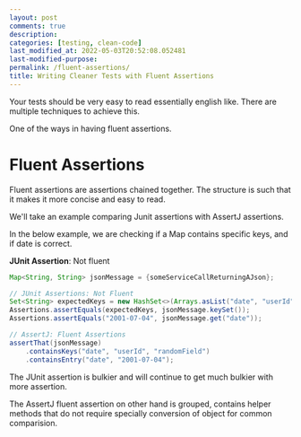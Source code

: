```yaml
---
layout: post
comments: true
description:
categories: [testing, clean-code]
last_modified_at: 2022-05-03T20:52:08.052481
last-modified-purpose:
permalink: /fluent-assertions/
title: Writing Cleaner Tests with Fluent Assertions
---
```


Your tests should be very easy to read essentially english like. There are multiple techniques to achieve this.

One of the ways in having fluent assertions.


# Fluent Assertions

Fluent assertions are assertions chained together. The structure is such that it makes it more concise and easy to read.

We'll take an example comparing Junit assertions with AssertJ assertions.

In the below example, we are checking if a Map contains specific keys, and if date is correct.

**JUnit Assertion**: Not fluent


```java
Map<String, String> jsonMessage = {someServiceCallReturningAJson};

// JUnit Assertions: Not Fluent
Set<String> expectedKeys = new HashSet<>(Arrays.asList("date", "userId", "randomField"));
Assertions.assertEquals(expectedKeys, jsonMessage.keySet());
Assertions.assertEquals("2001-07-04", jsonMessage.get("date"));

// AssertJ: Fluent Assertions
assertThat(jsonMessage)
    .containsKeys("date", "userId", "randomField")
    .containsEntry("date", "2001-07-04");
```

The JUnit assertion is bulkier and will continue to get much bulkier with more assertion.

The AssertJ fluent assertion on other hand is grouped, contains helper methods that do not require specially conversion of object for common comparision.

